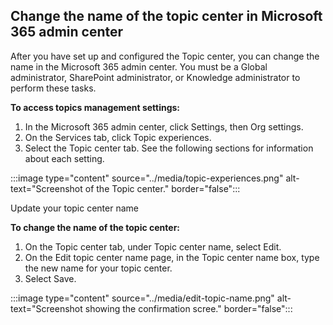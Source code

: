 ## Change the name of the topic center in Microsoft 365 admin center

After you have set up and configured the Topic center, you can change the name in the Microsoft 365 admin center. You must be a Global administrator, SharePoint administrator, or Knowledge administrator to perform these tasks.

**To access topics management settings:**

1. In the Microsoft 365 admin center, click Settings, then Org settings.
1. On the Services tab, click Topic experiences.
1. Select the Topic center tab. See the following sections for information about each setting.

:::image type="content" source="../media/topic-experiences.png" alt-text="Screenshot of the Topic center." border="false":::

Update your topic center name

**To change the name of the topic center:**

1. On the Topic center tab, under Topic center name, select Edit.
1. On the Edit topic center name page, in the Topic center name box, type the new name for your topic center.
1. Select Save.

 :::image type="content" source="../media/edit-topic-name.png" alt-text="Screenshot showing the confirmation scree." border="false":::
